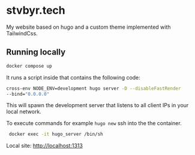# stvbyr.tech

My website based on hugo and a custom theme implemented with TailwindCss.

## Running locally

```bash
docker compose up
```

It runs a script inside that contains the following code:

```bash
cross-env NODE_ENV=development hugo server -D --disableFastRender
--bind="0.0.0.0"
```

This will spawn the development server that listens to all client IPs in your local network.

To execute commands for example `hugo new` ssh into the the container.

```bash
 docker exec -it hugo_server /bin/sh
```

Local site: <http://localhost:1313>
